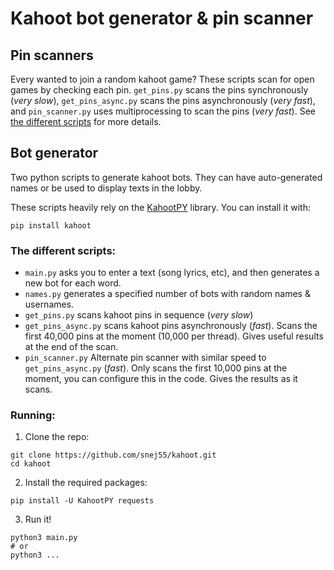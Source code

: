 # Kahoot bot generator & pin scanner

## Pin scanners

Every wanted to join a random kahoot game? These scripts scan for open games by checking each pin. `get_pins.py` scans the pins synchronously (*very slow*), `get_pins_async.py` scans the pins asynchronously (*very fast*), and `pin_scanner.py` uses multiprocessing to scan the pins (*very fast*). See [the different scripts](https://github.com/snej55/kahoot/tree/main?tab=readme-ov-file#the-different-scripts) for more details.

## Bot generator
Two python scripts to generate kahoot bots. They can have auto-generated names or be used to display texts in the lobby.

These scripts heavily rely on the  [KahootPY](https://github.com/vehbiu/kahoot-py/tree/main) library. You can install it with:

```
pip install kahoot
```

### The different scripts:

 - `main.py` asks you to enter a text (song lyrics, etc), and then generates a new bot for each word.
 - `names.py` generates a specified number of bots with random names & usernames.
 - `get_pins.py` scans kahoot pins in sequence (*very slow*)
 - `get_pins_async.py` scans kahoot pins asynchronously (*fast*). Scans the first 40,000 pins at the moment (10,000 per thread). Gives useful results at the end of the scan.
 - `pin_scanner.py` Alternate pin scanner with similar speed to `get_pins_async.py` (*fast*). Only scans the first 10,000 pins at the moment, you can configure this in the code. Gives the results as it scans.

### Running:

1. Clone the repo:

```
git clone https://github.com/snej55/kahoot.git
cd kahoot
```

2. Install the required packages:

```
pip install -U KahootPY requests
```

3. Run it!

```
python3 main.py
# or
python3 ...
```

